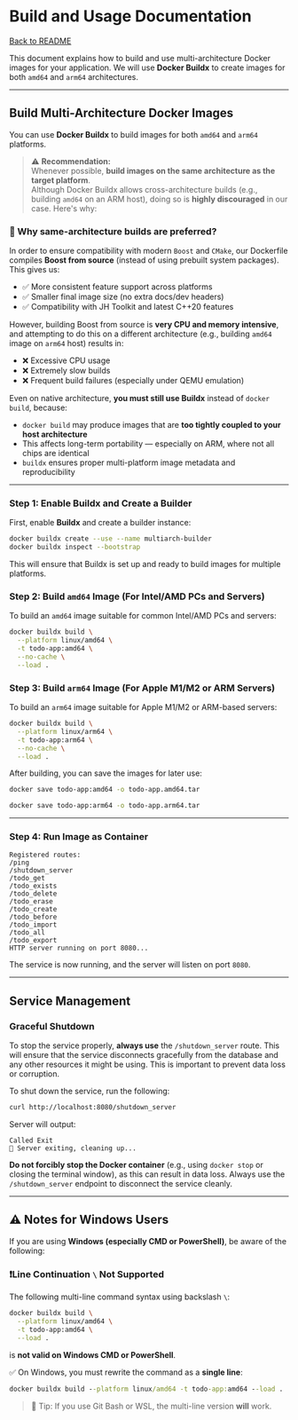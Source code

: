 # Build and Usage Documentation

[Back to README](README.md)

This document explains how to build and use multi-architecture Docker images for your application. We will use **Docker Buildx** to create images for both `amd64` and `arm64` architectures.

---

## Build Multi-Architecture Docker Images

You can use **Docker Buildx** to build images for both `amd64` and `arm64` platforms.

> ⚠️ **Recommendation:**  
> Whenever possible, **build images on the same architecture as the target platform**.  
> Although Docker Buildx allows cross-architecture builds (e.g., building `amd64` on an ARM host), doing so is **highly discouraged** in our case. Here's why:

### 🔧 Why same-architecture builds are preferred?

In order to ensure compatibility with modern `Boost` and `CMake`, our Dockerfile compiles **Boost from source** (instead of using prebuilt system packages). This gives us:

- ✅ More consistent feature support across platforms
- ✅ Smaller final image size (no extra docs/dev headers)
- ✅ Compatibility with JH Toolkit and latest C++20 features

However, building Boost from source is **very CPU and memory intensive**, and attempting to do this on a different architecture (e.g., building `amd64` image on `arm64` host) results in:

- ❌ Excessive CPU usage
- ❌ Extremely slow builds
- ❌ Frequent build failures (especially under QEMU emulation)

Even on native architecture, **you must still use Buildx** instead of `docker build`, because:

- `docker build` may produce images that are **too tightly coupled to your host architecture**
- This affects long-term portability — especially on ARM, where not all chips are identical
- `buildx` ensures proper multi-platform image metadata and reproducibility

---

### Step 1: Enable Buildx and Create a Builder
First, enable **Buildx** and create a builder instance:

```bash
docker buildx create --use --name multiarch-builder
docker buildx inspect --bootstrap
```

This will ensure that Buildx is set up and ready to build images for multiple platforms.

### Step 2: Build `amd64` Image (For Intel/AMD PCs and Servers)
To build an `amd64` image suitable for common Intel/AMD PCs and servers:

```bash
docker buildx build \
  --platform linux/amd64 \
  -t todo-app:amd64 \
  --no-cache \
  --load .
```

### Step 3: Build `arm64` Image (For Apple M1/M2 or ARM Servers)
To build an `arm64` image suitable for Apple M1/M2 or ARM-based servers:

```bash
docker buildx build \
  --platform linux/arm64 \
  -t todo-app:arm64 \
  --no-cache \
  --load .
```

After building, you can save the images for later use:

```bash
docker save todo-app:amd64 -o todo-app.amd64.tar
```

```bash
docker save todo-app:arm64 -o todo-app.arm64.tar
```

---

### Step 4: Run Image as Container

```output
Registered routes:
/ping
/shutdown_server
/todo_get
/todo_exists
/todo_delete
/todo_erase
/todo_create
/todo_before
/todo_import
/todo_all
/todo_export
HTTP server running on port 8080...
```

The service is now running, and the server will listen on port `8080`.

---

## Service Management

### Graceful Shutdown

To stop the service properly, **always use** the `/shutdown_server` route. This will ensure that the service disconnects gracefully from the database and any other resources it might be using. This is important to prevent data loss or corruption.

To shut down the service, run the following:

```bash
curl http://localhost:8080/shutdown_server
```

Server will output:

```output
Called Exit
👋 Server exiting, cleaning up...
```

**Do not forcibly stop the Docker container** (e.g., using `docker stop` or closing the terminal window), as this can result in data loss. 
Always use the `/shutdown_server` endpoint to disconnect the service cleanly.

---


## ⚠️ Notes for Windows Users

If you are using **Windows (especially CMD or PowerShell)**, be aware of the following:

### ❗️Line Continuation `\` Not Supported

The following multi-line command syntax using backslash `\`:

```bash
docker buildx build \
  --platform linux/amd64 \
  -t todo-app:amd64 \
  --load .
```

is **not valid on Windows CMD or PowerShell**.

✅ On Windows, you must rewrite the command as a **single line**:

```cmd
docker buildx build --platform linux/amd64 -t todo-app:amd64 --load .
```

> 🔧 Tip: If you use Git Bash or WSL, the multi-line version **will** work.
